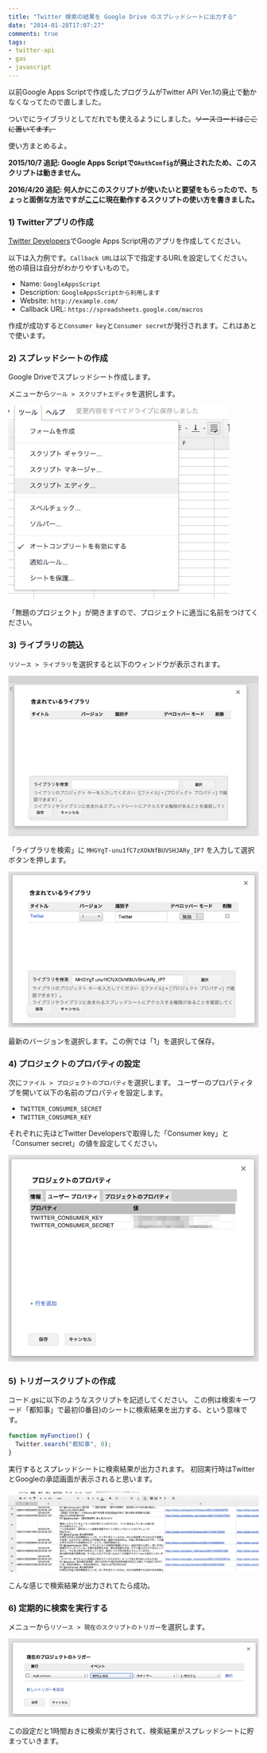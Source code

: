 ```yaml
---
title: "Twitter 検索の結果を Google Drive のスプレッドシートに出力する"
date: "2014-01-28T17:07:27"
comments: true
tags: 
- twitter-api
- gas
- javascript
---
```


以前Google Apps Scriptで作成したプログラムがTwitter API Ver.1の廃止で動かなくなってたので直しました。

<!--more-->

ついでにライブラリとしてだれでも使えるようにしました。~~ソースコードはここに置いてます。~~

使い方まとめるよ。

**2015/10/7 追記: Google Apps Scriptで`OAuthConfig`が廃止されたため、このスクリプトは動きません。**

**2016/4/20 追記: 何人かにこのスクリプトが使いたいと要望をもらったので、ちょっと面倒な方法ですが[ここ](/blog/2016/04/20/google-apps-script-v2/)に現在動作するスクリプトの使い方を書きました。**

### 1) Twitterアプリの作成

[Twitter Developers](https://dev.twitter.com/)でGoogle Apps Script用のアプリを作成してください。

以下は入力例です。`Callback URL`は以下で指定するURLを設定してください。
他の項目は自分がわかりやすいもので。

- Name: `GoogleAppsScript`
- Description: `GoogleAppsScriptから利用します`
- Website: `http://example.com/`
- Callback URL: `https://spreadsheets.google.com/macros`

作成が成功すると`Consumer key`と`Consumer secret`が発行されます。これはあとで使います。

### 2) スプレッドシートの作成

Google Driveでスプレッドシート作成します。

メニューから`ツール > スクリプトエディタ`を選択します。

![](/images/post/google-apps-script-01.png)

「無題のプロジェクト」が開きますので、プロジェクトに適当に名前をつけてください。

### 3) ライブラリの読込

`リソース > ライブラリ`を選択すると以下のウィンドウが表示されます。

![](/images/post/google-apps-script-02.png)

「ライブラリを検索」に `MHGYgT-unu1fC7zXOkNfBUVSHJARy_IP7` を入力して選択ボタンを押します。

![](/images/post/google-apps-script-03.png)

最新のバージョンを選択します。この例では「1」を選択して保存。

### 4) プロジェクトのプロパティの設定

次に`ファイル > プロジェクトのプロパティ`を選択します。
ユーザーのプロパティタブを開いて以下の名前のプロパティを設定します。

- `TWITTER_CONSUMER_SECRET`
- `TWITTER_CONSUMER_KEY`

それぞれに先ほどTwitter Developersで取得した「Consumer key」と「Consumer secret」の値を設定してください。

![](/images/post/google-apps-script-04.png)

### 5) トリガースクリプトの作成

コード.gsに以下のようなスクリプトを記述してください。
この例は検索キーワード「都知事」で最初(0番目)のシートに検索結果を出力する、という意味です。

```js
function myFunction() {
  Twitter.search("都知事", 0);
}
```

実行するとスプレッドシートに検索結果が出力されます。
初回実行時はTwitterとGoogleの承認画面が表示されると思います。

![](/images/post/google-apps-script-06.png)

こんな感じで検索結果が出力されてたら成功。

### 6) 定期的に検索を実行する

メニューから`リソース > 現在のスクリプトのトリガー`を選択します。

![](/images/post/google-apps-script-05.png)

この設定だと1時間おきに検索が実行されて、検索結果がスプレッドシートに貯まっていきます。

